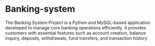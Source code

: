 # Banking-system
The Banking System Project is a Python and MySQL-based application developed to manage core banking operations efficiently. It provides customers with essential features such as account creation, balance inquiry, deposits, withdrawals, fund transfers, and transaction history
